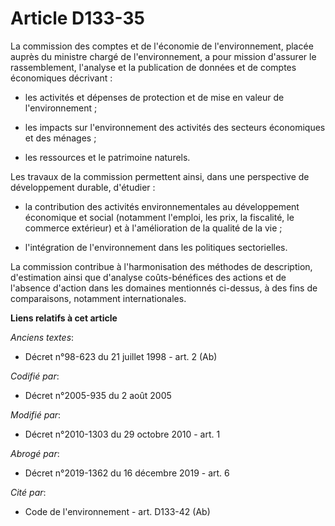 # Article D133-35

La commission des comptes et de l'économie de l'environnement, placée auprès du ministre chargé de l'environnement, a pour
mission d'assurer le rassemblement, l'analyse et la publication de données et de comptes économiques décrivant : 

- les activités et dépenses de protection et de mise en valeur de l'environnement ; 

- les impacts sur l'environnement des activités des secteurs économiques et des ménages ; 

- les ressources et le patrimoine naturels. 

Les travaux de la commission permettent ainsi, dans une perspective de développement durable, d'étudier : 

- la contribution des activités environnementales au développement économique et social (notamment l'emploi, les prix, la
fiscalité, le commerce extérieur) et à l'amélioration de la qualité de la vie ; 

- l'intégration de l'environnement dans les politiques sectorielles. 

La commission contribue à l'harmonisation des méthodes de description, d'estimation ainsi que d'analyse coûts-bénéfices des
actions et de l'absence d'action dans les domaines mentionnés ci-dessus, à des fins de comparaisons, notamment
internationales.

**Liens relatifs à cet article**

_Anciens textes_:

  - Décret n°98-623 du 21 juillet 1998 - art. 2 (Ab)

_Codifié par_:

  - Décret n°2005-935 du 2 août 2005

_Modifié par_:

  - Décret n°2010-1303 du 29 octobre 2010 - art. 1

_Abrogé par_:

  - Décret n°2019-1362 du 16 décembre 2019 - art. 6

_Cité par_:

  - Code de l'environnement - art. D133-42 (Ab)
